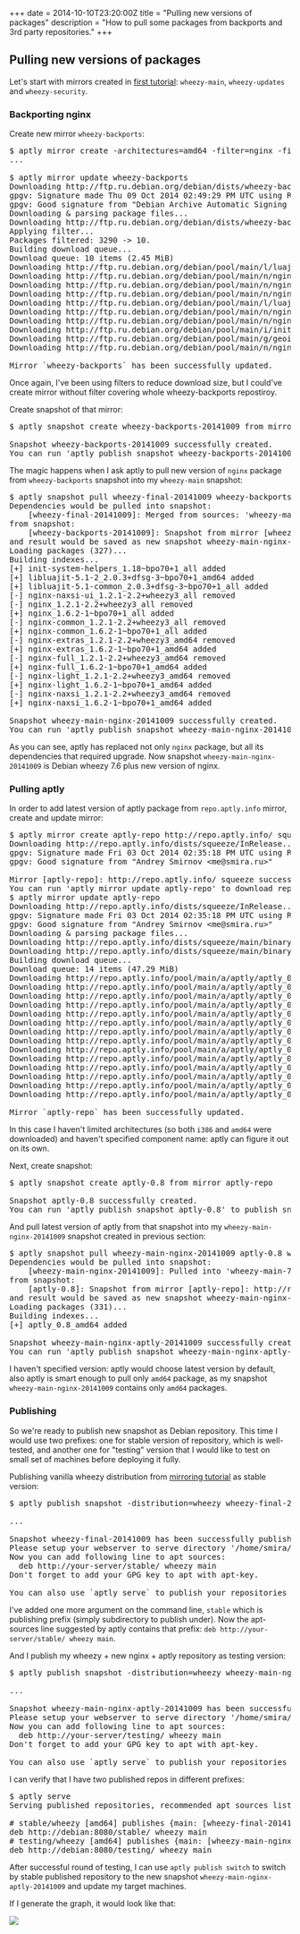 +++
date = 2014-10-10T23:20:00Z
title = "Pulling new versions of packages"
description = "How to pull some packages from backports and 3rd party repositories."
+++

Pulling new versions of packages
--------------------------------

Let's start with mirrors created in [first tutorial](/tutorial/mirror/): `wheezy-main`,
`wheezy-updates` and `wheezy-security`.

### Backporting nginx

Create new mirror `wheezy-backports`:

<pre class="code">
$ aptly mirror create -architectures=amd64 -filter=nginx -filter-with-deps wheezy-backports http://ftp.ru.debian.org/debian/ wheezy-backports main
...

$ aptly mirror update wheezy-backports
Downloading http://ftp.ru.debian.org/debian/dists/wheezy-backports/InRelease...
gpgv: Signature made Thu 09 Oct 2014 02:49:29 PM UTC using RSA key ID 46925553
gpgv: Good signature from "Debian Archive Automatic Signing Key (7.0/wheezy) &lt;ftpmaster@debian.org&gt;"
Downloading &amp; parsing package files...
Downloading http://ftp.ru.debian.org/debian/dists/wheezy-backports/main/binary-amd64/Packages.bz2...
Applying filter...
Packages filtered: 3290 -> 10.
Building download queue...
Download queue: 10 items (2.45 MiB)
Downloading http://ftp.ru.debian.org/debian/pool/main/l/luajit/libluajit-5.1-2_2.0.3+dfsg-3~bpo70+1_amd64.deb...
Downloading http://ftp.ru.debian.org/debian/pool/main/n/nginx/nginx-full_1.6.2-1~bpo70+1_amd64.deb...
Downloading http://ftp.ru.debian.org/debian/pool/main/n/nginx/nginx-extras_1.6.2-1~bpo70+1_amd64.deb...
Downloading http://ftp.ru.debian.org/debian/pool/main/n/nginx/nginx-common_1.6.2-1~bpo70+1_all.deb...
Downloading http://ftp.ru.debian.org/debian/pool/main/l/luajit/libluajit-5.1-common_2.0.3+dfsg-3~bpo70+1_all.deb...
Downloading http://ftp.ru.debian.org/debian/pool/main/n/nginx/nginx-naxsi_1.6.2-1~bpo70+1_amd64.deb...
Downloading http://ftp.ru.debian.org/debian/pool/main/n/nginx/nginx-light_1.6.2-1~bpo70+1_amd64.deb...
Downloading http://ftp.ru.debian.org/debian/pool/main/i/init-system-helpers/init-system-helpers_1.18~bpo70+1_all.deb...
Downloading http://ftp.ru.debian.org/debian/pool/main/g/geoip/libgeoip1_1.5.0-3~bpo70+1_amd64.deb...
Downloading http://ftp.ru.debian.org/debian/pool/main/n/nginx/nginx_1.6.2-1~bpo70+1_all.deb...

Mirror `wheezy-backports` has been successfully updated.
</pre>

Once again, I've been using filters to reduce download size, but I could've create mirror without filter
covering whole wheezy-backports repostiroy.

Create snapshot of that mirror:

<pre class="code">
$ aptly snapshot create wheezy-backports-20141009 from mirror wheezy-backports

Snapshot wheezy-backports-20141009 successfully created.
You can run 'aptly publish snapshot wheezy-backports-20141009' to publish snapshot as Debian repository.
</pre>

The magic happens when I ask aptly to pull new version of `nginx` package from `wheezy-backports` snapshot
into my `wheezy-main` snapshot:

<pre class="code">
$ aptly snapshot pull wheezy-final-20141009 wheezy-backports-20141009 wheezy-main-nginx-20141009 nginx
Dependencies would be pulled into snapshot:
    [wheezy-final-20141009]: Merged from sources: 'wheezy-main-7.6', 'wheezy-updates-20141009', 'wheezy-security-20141009'
from snapshot:
    [wheezy-backports-20141009]: Snapshot from mirror [wheezy-backports]: http://ftp.ru.debian.org/debian/ wheezy-backports
and result would be saved as new snapshot wheezy-main-nginx-20141009.
Loading packages (327)...
Building indexes...
[+] init-system-helpers_1.18~bpo70+1_all added
[+] libluajit-5.1-2_2.0.3+dfsg-3~bpo70+1_amd64 added
[+] libluajit-5.1-common_2.0.3+dfsg-3~bpo70+1_all added
[-] nginx-naxsi-ui_1.2.1-2.2+wheezy3_all removed
[-] nginx_1.2.1-2.2+wheezy3_all removed
[+] nginx_1.6.2-1~bpo70+1_all added
[-] nginx-common_1.2.1-2.2+wheezy3_all removed
[+] nginx-common_1.6.2-1~bpo70+1_all added
[-] nginx-extras_1.2.1-2.2+wheezy3_amd64 removed
[+] nginx-extras_1.6.2-1~bpo70+1_amd64 added
[-] nginx-full_1.2.1-2.2+wheezy3_amd64 removed
[+] nginx-full_1.6.2-1~bpo70+1_amd64 added
[-] nginx-light_1.2.1-2.2+wheezy3_amd64 removed
[+] nginx-light_1.6.2-1~bpo70+1_amd64 added
[-] nginx-naxsi_1.2.1-2.2+wheezy3_amd64 removed
[+] nginx-naxsi_1.6.2-1~bpo70+1_amd64 added

Snapshot wheezy-main-nginx-20141009 successfully created.
You can run 'aptly publish snapshot wheezy-main-nginx-20141009' to publish snapshot as Debian repository.
</pre>

As you can see, aptly has replaced not only `nginx` package, but all its dependencies that required upgrade.
Now snapshot `wheezy-main-nginx-20141009` is Debian wheezy 7.6 plus new version of nginx.

### Pulling aptly

In order to add latest version of aptly package from `repo.aptly.info` mirror, create
and update mirror:

<pre class="code">
$ aptly mirror create aptly-repo http://repo.aptly.info/ squeeze
Downloading http://repo.aptly.info/dists/squeeze/InRelease...
gpgv: Signature made Fri 03 Oct 2014 02:35:18 PM UTC using RSA key ID 2A194991
gpgv: Good signature from "Andrey Smirnov &lt;me@smira.ru&gt;"

Mirror [aptly-repo]: http://repo.aptly.info/ squeeze successfully added.
You can run 'aptly mirror update aptly-repo' to download repository contents.
$ aptly mirror update aptly-repo
Downloading http://repo.aptly.info/dists/squeeze/InRelease...
gpgv: Signature made Fri 03 Oct 2014 02:35:18 PM UTC using RSA key ID 2A194991
gpgv: Good signature from "Andrey Smirnov &lt;me@smira.ru&gt;"
Downloading &amp; parsing package files...
Downloading http://repo.aptly.info/dists/squeeze/main/binary-amd64/Packages.bz2...
Downloading http://repo.aptly.info/dists/squeeze/main/binary-i386/Packages.bz2...
Building download queue...
Download queue: 14 items (47.29 MiB)
Downloading http://repo.aptly.info/pool/main/a/aptly/aptly_0.5_amd64.deb...
Downloading http://repo.aptly.info/pool/main/a/aptly/aptly_0.5_i386.deb...
Downloading http://repo.aptly.info/pool/main/a/aptly/aptly_0.6_amd64.deb...
Downloading http://repo.aptly.info/pool/main/a/aptly/aptly_0.6_i386.deb...
Downloading http://repo.aptly.info/pool/main/a/aptly/aptly_0.7.1_amd64.deb...
Downloading http://repo.aptly.info/pool/main/a/aptly/aptly_0.7.1_i386.deb...
Downloading http://repo.aptly.info/pool/main/a/aptly/aptly_0.7_amd64.deb...
Downloading http://repo.aptly.info/pool/main/a/aptly/aptly_0.7_i386.deb...
Downloading http://repo.aptly.info/pool/main/a/aptly/aptly_0.4.1_amd64.deb...
Downloading http://repo.aptly.info/pool/main/a/aptly/aptly_0.4.1_i386.deb...
Downloading http://repo.aptly.info/pool/main/a/aptly/aptly_0.8_amd64.deb...
Downloading http://repo.aptly.info/pool/main/a/aptly/aptly_0.8_i386.deb...
Downloading http://repo.aptly.info/pool/main/a/aptly/aptly_0.5.1_amd64.deb...
Downloading http://repo.aptly.info/pool/main/a/aptly/aptly_0.5.1_i386.deb...

Mirror `aptly-repo` has been successfully updated.
</pre>

In this case I haven't limited architectures (so both `i386` and `amd64` were downloaded) and haven't specified
component name: aptly can figure it out on its own.

Next, create snapshot:

<pre class="code">
$ aptly snapshot create aptly-0.8 from mirror aptly-repo

Snapshot aptly-0.8 successfully created.
You can run 'aptly publish snapshot aptly-0.8' to publish snapshot as Debian repository.
</pre>

And pull latest version of aptly from that snapshot into my `wheezy-main-nginx-20141009` snapshot created
in previous section:

<pre class="code">
$ aptly snapshot pull wheezy-main-nginx-20141009 aptly-0.8 wheezy-main-nginx-aptly-20141009 aptly
Dependencies would be pulled into snapshot:
    [wheezy-main-nginx-20141009]: Pulled into 'wheezy-main-7.6' with 'wheezy-backports-20141009' as source, pull request was: 'nginx'
from snapshot:
    [aptly-0.8]: Snapshot from mirror [aptly-repo]: http://repo.aptly.info/ squeeze
and result would be saved as new snapshot wheezy-main-nginx-aptly-20141009.
Loading packages (331)...
Building indexes...
[+] aptly_0.8_amd64 added

Snapshot wheezy-main-nginx-aptly-20141009 successfully created.
You can run 'aptly publish snapshot wheezy-main-nginx-aptly-20141009' to publish snapshot as Debian repository.
</pre>

I haven't specified version: aptly would choose latest version by default, also aptly is smart enough
to pull only `amd64` package, as my snapshot `wheezy-main-nginx-20141009` contains only `amd64` packages.

### Publishing

So we're ready to publish new snapshot as Debian repository. This time I would use two prefixes: one for stable
version of repository, which is well-tested, and another one for "testing" version that I would like to test
on small set of machines before deploying it fully.

Publishing vanilla wheezy distribution from [mirroring tutorial](/tutorial/mirror/) as stable version:

<pre class="code">
$ aptly publish snapshot -distribution=wheezy wheezy-final-20141009 stable

...

Snapshot wheezy-final-20141009 has been successfully published.
Please setup your webserver to serve directory '/home/smira/.aptly/public' with autoindexing.
Now you can add following line to apt sources:
  deb http://your-server/stable/ wheezy main
Don't forget to add your GPG key to apt with apt-key.

You can also use `aptly serve` to publish your repositories over HTTP quickly.
</pre>

I've added one more argument on the command line, `stable` which is publishing prefix (simply
subdirectory to publish under). Now the apt-sources line suggested by aptly contains
that prefix: `deb http://your-server/stable/ wheezy main`.

And I publish my wheezy + new nginx + aptly repository as testing version:

<pre class="code">
$ aptly publish snapshot -distribution=wheezy wheezy-main-nginx-aptly-20141009 testing

...

Snapshot wheezy-main-nginx-aptly-20141009 has been successfully published.
Please setup your webserver to serve directory '/home/smira/.aptly/public' with autoindexing.
Now you can add following line to apt sources:
  deb http://your-server/testing/ wheezy main
Don't forget to add your GPG key to apt with apt-key.

You can also use `aptly serve` to publish your repositories over HTTP quickly.
</pre>

I can verify that I have two published repos in different prefixes:

<pre class="code">
$ aptly serve
Serving published repositories, recommended apt sources list:

# stable/wheezy [amd64] publishes {main: [wheezy-final-20141009]: Merged from sources: 'wheezy-main-7.6', 'wheezy-updates-20141009', 'wheezy-security-20141009'}
deb http://debian:8080/stable/ wheezy main
# testing/wheezy [amd64] publishes {main: [wheezy-main-nginx-aptly-20141009]: Pulled into 'wheezy-main-nginx-20141009' with 'aptly-0.8' as source, pull request was: 'aptly'}
deb http://debian:8080/testing/ wheezy main
</pre>

After successful round of testing, I can use `aptly publish switch` to switch by stable published repository
to the new snapshot `wheezy-main-nginx-aptly-20141009` and update my target machines.

If I generate the graph, it would look like that:

<img class="img-responsive" src="/img/aptly-graph3.png">
